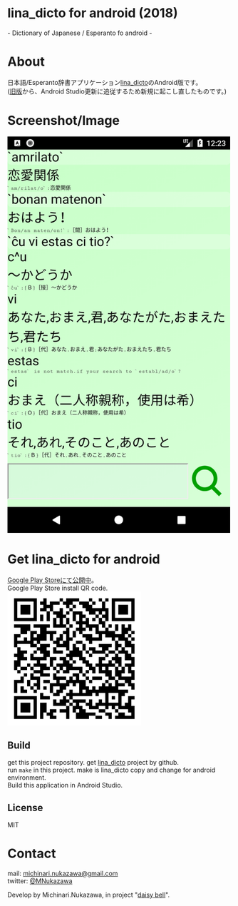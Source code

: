 lina\_dicto for android (2018)
====
\- Dictionary of Japanese / Esperanto fo android -

# About
日本語/Esperanto辞書アプリケーション[lina\_dicto](https://github.com/michinarinukazawa/lina_dicto)のAndroid版です。  
([旧版]( https://github.com/michinarinukazawa/lina_dicto_for_android )から、Android Studio更新に追従するため新規に起こし直したものです。)  

# Screenshot/Image
<img src="lina_dicto/document/image/20171106.png" width="500">  

# Get lina\_dicto for android
[Google Play Storeにて公開中]( https://play.google.com/store/apps/details?id=com.michinari_nukazawa.app.lina_dicto_for_android )。  
Google Play Store install QR code.  
<img alt="lina_dicto google play store url qrcode" src="lina_dicto/document/image/lina_dicto_for_android_googleplay_url.svg" width="300">  

## Build
get this project repository.
get [lina\_dicto](https://github.com/michinarinukazawa/lina_dicto) project by github.  
run `make` in this project. make is lina\_dicto copy and change for android environment.  
Build this application in Android Studio.  

## License
MIT  

# Contact
mail: [michinari.nukazawa@gmail.com][mailto]  
twitter: [@MNukazawa][twitter]  

Develop by Michinari.Nukazawa, in project "[daisy bell][pixiv_booth_project_daisy_bell]".  

[pixiv_booth_project_daisy_bell]: https://daisy-bell.booth.pm/
[mailto]: mailto:michinari.nukazawa@gmail.com
[twitter]: https://twitter.com/MNukazawa

